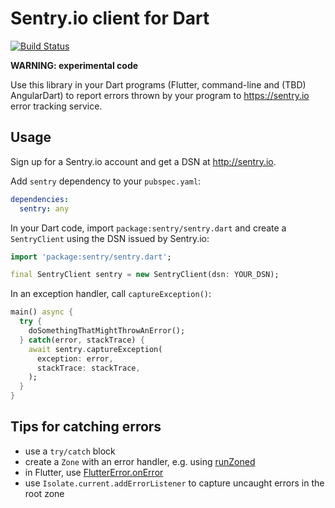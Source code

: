 # Sentry.io client for Dart

[![Build Status](https://travis-ci.org/flutter/sentry.svg?branch=master)](https://travis-ci.org/flutter/sentry)

**WARNING: experimental code**

Use this library in your Dart programs (Flutter, command-line and (TBD) AngularDart) to report errors thrown by your
program to https://sentry.io error tracking service.

## Usage

Sign up for a Sentry.io account and get a DSN at http://sentry.io.

Add `sentry` dependency to your `pubspec.yaml`:

```yaml
dependencies:
  sentry: any
```

In your Dart code, import `package:sentry/sentry.dart` and create a `SentryClient` using the DSN issued by Sentry.io:

```dart
import 'package:sentry/sentry.dart';

final SentryClient sentry = new SentryClient(dsn: YOUR_DSN);
```

In an exception handler, call `captureException()`:

```dart
main() async {
  try {
    doSomethingThatMightThrowAnError();
  } catch(error, stackTrace) {
    await sentry.captureException(
      exception: error,
      stackTrace: stackTrace,
    );
  }
}
```

## Tips for catching errors

- use a `try/catch` block
- create a `Zone` with an error handler, e.g. using [runZoned][run_zoned]
- in Flutter, use [FlutterError.onError][flutter_error]
- use `Isolate.current.addErrorListener` to capture uncaught errors in the root zone

[run_zoned]: https://api.dartlang.org/stable/1.24.1/dart-async/runZoned.html
[flutter_error]: https://docs.flutter.io/flutter/foundation/FlutterError/onError.html
